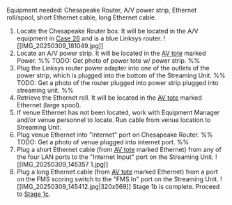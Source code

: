 Equipment needed: Chesapeake Router, A/V power strip, Ethernet roll/spool, short Ethernet cable, long Ethernet cable.
1. Locate the Chesapeake Router box. It will be located in the A/V equipment in [Case 26](FRC-AV/index.md#Equipment%20Locations) and is a blue Linksys router.
	![[IMG_20250309_181049.jpg]]
2. Locate an A/V power strip. It will be located in the [AV tote](FRC-AV/index.md#Equipment%20Locations%20and%20Storage%20Descriptions) marked Power.
	%% TODO: Get photo of power tote w/ power strip. %%
3. Plug the Linksys router power adapter into one of the outlets of the power strip, which is plugged into the bottom of the Streaming Unit.
	%% TODO: Get a photo of the router plugged into power strip plugged into streaming unit. %%
4. Retrieve the Ethernet roll. It will be located in the [AV tote](FRC-AV/index.md#Equipment%20Locations%20and%20Storage%20Descriptions) marked Ethernet (large spool).
5. If venue Ethernet has not been located, work with Equipment Manager and/or venue personnel to locate. Run cable from venue location to Streaming Unit.
6. Plug venue Ethernet into "Internet" port on Chesapeake Router.
	%% TODO: Get a photo of venue plugged into internet port. %%
7. Plug a short Ethernet cable (from [AV tote](FRC-AV/index.md#Equipment%20Locations%20and%20Storage%20Descriptions) marked Ethernet) from any of the four LAN ports to the "Internet Input" port on the Streaming Unit.
	![[IMG_20250309_145357 1.jpg]]
8. Plug a long Ethernet cable (from [AV tote](FRC-AV/index.md#Equipment%20Locations%20and%20Storage%20Descriptions) marked Ethernet) from a port on the FMS scoring switch to the "FMS In" port on the Streaming Unit.
	![[IMG_20250309_145412.jpg|320x569]]
Stage 1b is complete. Proceed to [Stage 1c](1c.%20Start%20Up%20Streaming%20Unit.md).